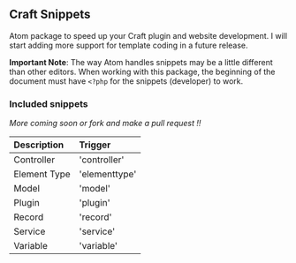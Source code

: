## Craft Snippets

Atom package to speed up your Craft plugin and website development. I will start adding more support for template coding in a future release.

**Important Note**: The way Atom handles snippets may be a little different than other editors. When working with this
package, the beginning of the document must have `<?php` for the snippets (developer) to work.

### Included snippets

*More coming soon or fork and make a pull request !!*

| Description | Trigger |
| :---------------------- | :------------- |
| Controller | 'controller' |
| Element Type | 'elementtype' |
| Model | 'model' |
| Plugin | 'plugin' |
| Record | 'record' |
| Service | 'service' |
| Variable | 'variable' |

